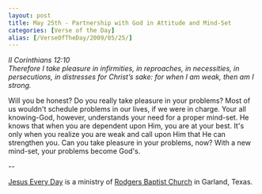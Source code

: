```yaml
---
layout: post
title: May 25th - Partnership with God in Attitude and Mind-Set
categories: [Verse of the Day]
alias: [/VerseOfTheDay/2009/05/25/]
---
```


_II Corinthians 12:10  
Therefore I take pleasure in infirmities, in reproaches, in
necessities, in persecutions, in distresses for Christ&rsquo;s sake:
for when I am weak, then am I strong._

Will you be honest? Do you really take pleasure in your problems?
Most of us wouldn't schedule problems in our lives, if we were in
charge. Your all knowing-God, however, understands your need for a
proper mind-set. He knows that when you are dependent upon Him, you
are at your best. It's only when you realize you are weak and call
upon Him that He can strengthen you. Can you take pleasure in your
problems, now? With a new mind-set, your problems become God's.

 --

<a href=http://jesuseveryday.net>Jesus Every Day</a> is a ministry of <a href=http://rodgersbaptist.net>Rodgers Baptist Church</a> in Garland, Texas.
